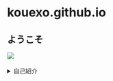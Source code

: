 # kouexo.github.io
## ようこそ

![](/assets/images/chameleon.png)
<details><summary>自己紹介</summary>

<p> 名前<br>  
Kou
<p> 好きなもの <br>
キングダム、ワンパンマン、サッカー、ラーメン、サウナ、読書、筋肉
<p>主な使用言語 <br>
Python
<p> 使ったことがあるプログラミング言語 <br>
C,C++,PHP, (HTML/CSS) ※ほぼ忘れました </p>
<p> 取得資格 <br> 
 漢検２級、P検３級、知財検定３級 </p>

<details><summary>　CAD　</summary>
<p>4月作品  

![](/docs/assets/images/5%E6%9C%88%E3%82%B3%E3%83%B3%E3%83%86%E3%82%B9%E3%83%88%EF%BC%90%EF%BC%91.png)

